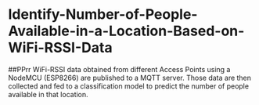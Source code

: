 # Identify-Number-of-People-Available-in-a-Location-Based-on-WiFi-RSSI-Data

##PPrr
WiFi-RSSI data obtained from different Access Points using a NodeMCU (ESP8266) are published to a MQTT server. 
Those data are then collected and fed to a classification model to predict the number of people available in that location.

